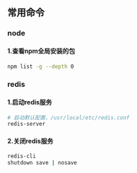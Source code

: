
## 常用命令

### node
#### 1.查看npm全局安装的包
```bash
npm list -g --depth 0
```

### redis
#### 1.启动redis服务
```bash
# 启动默认配置，/usr/local/etc/redis.conf
redis-server
```

#### 2.关闭redis服务
```bash
redis-cli
shutdown save | nosave
```